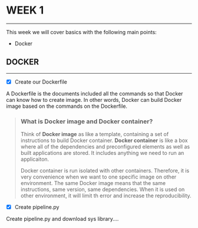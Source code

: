 # WEEK 1
---
 This week we will cover basics with the following main points:
 - Docker

## DOCKER
---
- [x] Create our Dockerfile

A Dockerfile is the documents included all the commands so that Docker can know how to create image. In other words, Docker can build Docker image based on the commands on the Dockerfile.

> ### What is Docker image and Docker container?
> Think of **Docker image** as like a template, containing a set of instructions to build Docker container. **Docker container** is like a box where all of the dependencies and preconfigured elements as well as built applications are stored. It includes anything we need to run an applicaiton. 
>
> Docker container is run isolated with other containers. Therefore, it is very convenience when we want to one specific image on other environment. The same Docker image means that the same instructions, same version, same dependencies. When it is used on other environment, it will limit th error and increase the reproducibility. 

- [x] Create pipeline.py

Create pipeline.py and download sys library....

